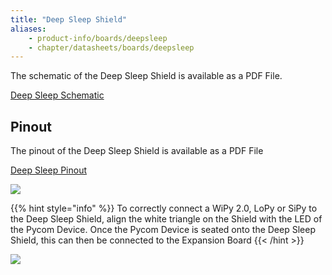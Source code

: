 ```yaml
---
title: "Deep Sleep Shield"
aliases:
    - product-info/boards/deepsleep
    - chapter/datasheets/boards/deepsleep
---
```


The schematic of the Deep Sleep Shield is available as a PDF File.

<a href="..//gitbook/assets/deepsleep-schematic.pdf" target="_blank"> Deep Sleep Schematic </a>

## Pinout

The pinout of the Deep Sleep Shield is available as a PDF File

<a href="..//gitbook/assets/deepsleep-pinout.pdf" target="_blank"> Deep Sleep Pinout </a>


![](..//gitbook/assets/deepsleep-pinout%20%281%29.png)

{{% hint style="info" %}}
To correctly connect a WiPy 2.0, LoPy or SiPy to the Deep Sleep Shield, align the white triangle on the Shield with the LED of the Pycom Device. Once the Pycom Device is seated onto the Deep Sleep Shield, this can then be connected to the Expansion Board
{{< /hint >}}

![](..//gitbook/assets/deepsleep-image-1.jpg)

